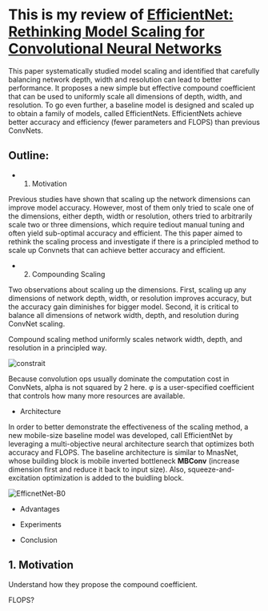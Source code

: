 # This is my review of [EfficientNet: Rethinking Model Scaling for Convolutional Neural Networks](https://arxiv.org/pdf/1905.11946.pdf) 

This paper systematically studied model scaling and identified that carefully balancing network depth, width and resolution can lead to better performance. It proposes a new simple but effective compound coefficient that can be used to uniformly scale all dimensions of depth, width, and resolution. To go even further, a baseline model is designed and scaled up to obtain a family of models, called EfficientNets. EfficientNets achieve better accuracy and efficiency (fewer parameters and FLOPS) than previous ConvNets. 

## Outline: 

* 1. Motivation 

Previous studies have shown that scaling up the network dimensions can improve model accuracy. However, most of them only tried to scale one of the dimensions, either depth, width or resolution, others tried to arbitrarily scale two or three dimensions, which require tediout manual tuning and often yield sub-optimal accuracy and efficient. The this paper aimed to rethink the scaling process and investigate if there is a principled method to scale up Convnets that can achieve better accuracy and efficient.  
 
* 2. Compounding Scaling

Two observations about scaling up the dimensions. First, scaling up any dimensions of network depth, width, or resolution improves accuracy, but the accuracy gain diminishes for bigger model. Second, it is critical to balance all dimensions of network width, depth, and resolution during ConvNet scaling. 

Compound scaling method uniformly scales network width, depth, and resolution in a principled way. 

![constrait](/images/) 

Because convolution ops usually dominate the computation cost in ConvNets, alpha is not squared by 2 here. φ is a user-specified coefficient that controls how many more resources are available. 

* Architecture 

In order to better demonstrate the effectiveness of the scaling method, a new mobile-size baseline model was developed, call EfficientNet by leveraging a multi-objective neural architecture search that optimizes both accuracy and FLOPS. The baseline architecture is similar to MnasNet, whose building block is mobile inverted bottleneck **MBConv** (increase dimension first and reduce it back to input size). Also, squeeze-and-excitation optimization is added to the buidling block. 

![EfficnetNet-B0](/images/) 


* Advantages 

* Experiments 

* Conclusion 

## 1. Motivation 






Understand how they propose the compound coefficient. 

FLOPS? 





